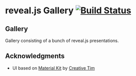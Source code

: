 # reveal.js Gallery [![Build Status](https://travis-ci.org/mattdark/reveal.js-gallery.svg?branch=master)](https://travis-ci.org/mattdark/reveal.js-gallery)

## Gallery

Gallery consisting of a bunch of reveal.js presentations.

## Acknowledgments

* UI based on [Material Kit](https://www.creative-tim.com/product/material-kit) by [Creative Tim](https://www.creative-tim.com/)
